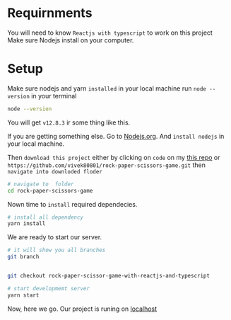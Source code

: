 
# Requirnments

You will need to know `Reactjs with typescript` to work on this project
Make sure Nodejs install on your computer.

# Setup

Make sure nodejs and yarn `installed` in your local machine run `node --version` in your terminal

```bash
node --version
```

You will get `v12.8.3` ir some thing like this.

If you are getting something else. Go to [Nodejs.org](https://www.node.org, "nodejs.org").  And `install nodejs` in your local machine.

Then `download this project` either by clicking on `code` on my [this repo](https://github.com/vivek80801/rock-paper-scissors-game.git "my repo") or `https://github.com/vivek80801/rock-paper-scissors-game.git` then `navigate into downloded floder`

```bash
# navigate to  folder
cd rock-paper-scissors-game
```
Nown time to `install` required dependecies.

```bash
# install all dependency
yarn install
```
We are ready to start our server.

```bash
# it will show you all branches
git branch

```

```bash

git checkout rock-paper-scissor-game-with-reactjs-and-typescript

```

```bash
# start developmemt server
yarn start
```

Now, here we go. Our project is runing on [localhost](http://localhost:3000, "open link")